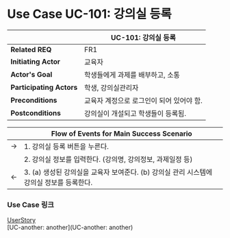 # Use Case UC-101: 강의실 등록

|                          | UC-101: 강의실 등록                        |
| ------------------------ | ------------------------------------------ |
| __Related REQ__          | FR1                                        |
| __Initiating Actor__     | 교육자                                     |
| __Actor's Goal__         | 학생들에게 과제를 배부하고, 소통           |
| __Participating Actors__ | 학생, 강의실관리자                   |
| __Preconditions__        | 교육자 계정으로 로그인이 되어 있어야 함. |
| __Postconditions__       | 강의실이 개설되고 학생들이 등록됨.       |

|      | Flow of Events for Main Success Scenario                     |
| ---- | ------------------------------------------------------------ |
| ->   | 1. 강의실 등록 버튼을 누른다.                                |
|      | 2. 강의실 정보를 입력한다. (강의명, 강의정보, 과제일정 등)   |
| <-   | 3. (a) 생성된 강의실을 교육자 보여준다. (b) 강의실 관리 시스템에 강의실 정보를 등록한다. |

### Use Case 링크

[UserStory](UserStory)<br/>[UC-another: another](UC-another: another)<br/>

